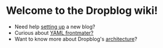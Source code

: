 Welcome to the Dropblog wiki!
=============================

* Need help [setting up][setup] a new blog?
* Curious about [YAML frontmater?][yaml]
* Want to know more about Dropblog's [architecture][architecture]?

[setup]: wiki/setup
[architecture]: wiki/architecture
[yaml]: wiki/yaml_frontmatter
